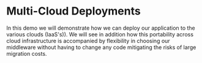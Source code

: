 # Multi-Cloud Deployments

In this demo we will demonstrate how we can deploy our application to the various clouds (IaaS's)). We will see in addition how this portability across cloud infrastructure is accompanied by flexibility in choosing our middleware without having to change any code mitigating the risks of large migration costs.

